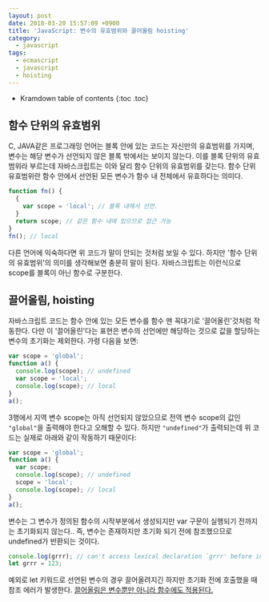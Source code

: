 ```yaml
---
layout: post
date: 2018-03-20 15:57:09 +0900
title: 'JavaScript: 변수의 유효범위와 끌어올림 hoisting'
category:
  - javascript
tags:
  - ecmascript
  - javascript
  - hoisting
---
```


* Kramdown table of contents
{:toc .toc}

## 함수 단위의 유효범위
C, JAVA같은 프로그래밍 언어는 블록 안에 있는 코드는 자신만의 유효범위를 가지며, 변수는 해당 변수가 선언되지 않은 블록 밖에서는 보이지 않는다. 이를 블록 단위의 유효범위라 부르는데 자바스크립트는 이와 달리 함수 단위의 유효범위를 갖는다. 함수 단위 유효범위란 함수 안에서 선언된 모든 변수가 함수 내 전체에서 유효하다는 의미다.
```js
function fn() {
  {
    var scope = 'local'; // 블록 내에서 선언.
  }
  return scope; // 같은 함수 내에 있으므로 접근 가능
}
fn(); // local
```
다른 언어에 익숙하다면 위 코드가 말이 안되는 것처럼 보일 수 있다. 하지만 '함수 단위의 유효범위'의 의미를 생각해보면 충분히 말이 된다. 자바스크립트는 이런식으로 scope를 블록이 아닌 함수로 구분한다.

## 끌어올림, hoisting
자바스크립트 코드는 함수 안에 있는 모든 변수를 함수 맨 꼭대기로 '끌어올린'것처럼 작동한다. 다만 이 '끌어올린'다는 표현은 변수의 선언에만 해당하는 것으로 값을 할당하는 변수의 초기화는 제외한다. 가령 다음을 보면:
```js
var scope = 'global';
function a() {
  console.log(scope); // undefined
  var scope = 'local';
  console.log(scope); // local
}
a();
```
3행에서 지역 변수 scope는 아직 선언되지 않았으므로 전역 변수 scope의 값인 `"global"`을 출력해야 한다고 오해할 수 있다. 하지만 `"undefined"`가 출력되는데 위 코드는 실제로 아래와 같이 작동하기 때문이다:
```js
var scope = 'global';
function a() {
  var scope;
  console.log(scope); // undefined
  scope = 'local';
  console.log(scope); // local
}
a();
```
변수는 그 변수가 정의된 함수의 시작부분에서 생성되지만 var 구문이 실행되기 전까지는 초기화되지 않는다.. 즉, 변수는 존재하지만 초기화 되기 전에 참조했으므로 undefined가 반환되는 것이다.
```js
console.log(grrr); // can't access lexical declaration `grrr' before initialization
let grrr = 123;
```
예외로 let 키워드로 선언된 변수의 경우 끌어올려지긴 하지만 초기화 전에 호출했을 때 참조 에러가 발생한다.
[끌어올림은 변수뿐만 아니라 함수에도 적용된다.](https://noritersand.github.io/javascript/JavaScript-%ED%95%A8%EC%88%98-Function/)
